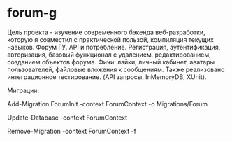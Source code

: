 # forum-g
Цель проекта - изучение современного бэкенда веб-разработки, которую я совместил с практической пользой, компиляция текущих навыков. Форум ГУ. API и потребление. Регистрация, аутентификация, авторизация, базовый функционал с удалением, редактированием, созданием объектов форума. Фичи: лайки, личный кабинет, аватары пользователей, файловые вложения к сообщениям. Также реализовано интеграционное тестирование. (API запросы, InMemoryDB, XUnit).

Миграции:

Add-Migration ForumInit -context ForumContext -o Migrations/Forum

Update-Database -context ForumContext

Remove-Migration -context ForumContext -f

